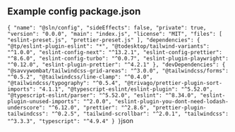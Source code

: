 
## Example config package.json

`
{
  "name": "@sln/config",
  "sideEffects": false,
  "private": true,
  "version": "0.0.0",
  "main": "index.js",
  "license": "MIT",
  "files": [
    "eslint-preset.js",
    "prettier-preset.js"
  ],
  "dependencies": {
    "@tp/eslint-plugin-eslint": "*",
    "@todesktop/tailwind-variants": "^1.0.0",
    "eslint-config-next": "^13.2.1",
    "eslint-config-prettier": "^8.6.0",
    "eslint-config-turbo": "^0.0.7",
    "eslint-plugin-playwright": "^0.12.0",
    "eslint-plugin-prettier": "^4.2.1"
  },
  "devDependencies": {
    "@savvywombat/tailwindcss-grid-areas": "^3.0.0",
    "@tailwindcss/forms": "^0.5.2",
    "@tailwindcss/line-clamp": "^0.4.0",
    "@tailwindcss/typography": "^0.5.4",
    "@trivago/prettier-plugin-sort-imports": "4.1.1",
    "@typescript-eslint/eslint-plugin": "^5.52.0",
    "@typescript-eslint/parser": "^5.52.0",
    "eslint": "^8.34.0",
    "eslint-plugin-unused-imports": "^2.0.0",
    "eslint-plugin-you-dont-need-lodash-underscore": "^6.12.0",
    "prettier": "^2.8.6",
    "prettier-plugin-tailwindcss": "^0.2.5",
    "tailwind-scrollbar": "^2.0.1",
    "tailwindcss": "^3.3.3",
    "typescript": "^4.9.4"
  }
}
`json

